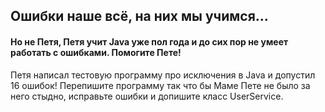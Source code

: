 ## Ошибки наше всё, на них мы учимся...

#### Но не Петя, Петя учит Java уже пол года и до сих пор не умеет работать с ошибками. Помогите Пете!

Петя написал тестовую программу про исключения в Java и допустил 16 ошибок!
Перепишите программу так что бы Маме Пете не было за него стыдно, исправьте ошибки и допишите класс UserService.